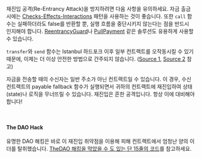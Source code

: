 재진입 공격(Re-Entrancy Attack)을 방지하려면 다음 사항을 유의하세요. 자금 출금 시에는 [Checks-Effects-Interactions](https://solidity.readthedocs.io/en/develop/security-considerations.html#use-the-checks-effects-interactions-pattern) 패턴을 사용하는 것이 좋습니다. 또한 `call` 함수는 실패하더라도 false를 반환할 뿐, 실행 흐름을 중단시키지 않는다는 점을 반드시 인지해야 합니다. [ReentrancyGuard](https://docs.openzeppelin.com/contracts/2.x/api/utils#ReentrancyGuard)나 [PullPayment](https://docs.openzeppelin.com/contracts/2.x/api/payment#PullPayment) 같은 솔루션도 유용하게 사용할 수 있습니다. 

`transfer`와 `send` 함수는 Istanbul 하드포크 이후 일부 컨트랙트를 오작동시킬 수 있기 때문에, 이제는 더 이상 안전한 방법으로 간주되지 않습니다. ([Source 1](https://diligence.consensys.net/blog/2019/09/stop-using-soliditys-transfer-now/), [Source 2](https://forum.openzeppelin.com/t/reentrancy-after-istanbul/1742) 참고)

자금을 전송할 때의 수신자는 일반 주소가 아닌 컨트랙트일 수 있습니다. 이 경우, 수신 컨트랙트의 payable fallback 함수가 실행되면서 귀하의 컨트랙트에 재진입하여 상태(state)나 로직을 무너뜨릴 수 있습니다. 재진입은 흔한 공격입니다. 항상 이에 대비해야 합니다!

&nbsp;
#### The DAO Hack

유명한 DAO 해킹은 바로 이 재진입 취약점을 이용해 피해 컨트랙트에서 엄청난 양의 이더를 탈취했습니다. [TheDAO 해킹을 막았을 수 도 있는 단 15줄의 코드](https://blog.openzeppelin.com/15-lines-of-code-that-could-have-prevented-thedao-hack-782499e00942)를 참고하세요.